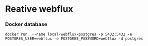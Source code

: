 # Reative webflux

### Docker database
```shell
docker run  --name local-webflux-postgres -p 5432:5432 -e POSTGRES_USER=webflux -e POSTGRES_PASSWORD=webflux -d postgres
```